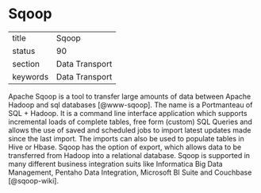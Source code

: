 # Sqoop


|          |                |
| -------- | -------------- |
| title    | Sqoop          | 
| status   | 90             |
| section  | Data Transport |
| keywords | Data Transport |


     
Apache Sqoop is a tool to transfer large amounts of data between
Apache Hadoop and sql databases [@www-sqoop]. The name is a
Portmanteau of SQL + Hadoop. It is a command line interface
application which supports incremental loads of complete tables, free
form (custom) SQL Queries and allows the use of saved and scheduled
jobs to import latest updates made since the last import. The imports
can also be used to populate tables in Hive or Hbase. Sqoop has the
option of export, which allows data to be transferred from Hadoop into
a relational database. Sqoop is supported in many different business
integration suits like Informatica Big Data Management, Pentaho Data
Integration, Microsoft BI Suite and Couchbase [@sqoop-wiki].

